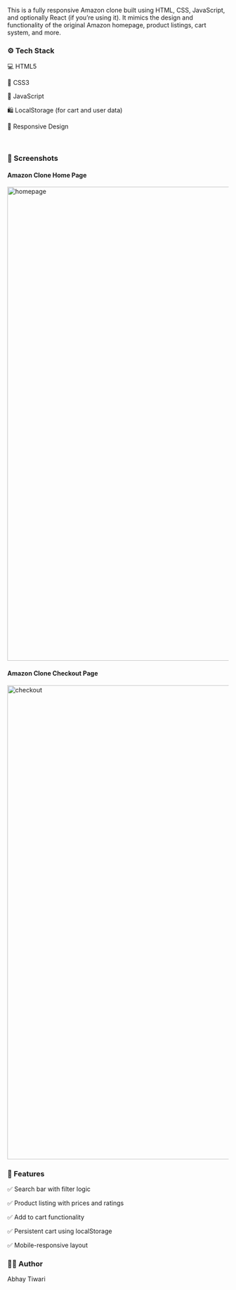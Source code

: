 This is a fully responsive Amazon clone built using HTML, CSS, JavaScript, and optionally React (if you’re using it). It mimics the design and functionality of the original Amazon homepage, product listings, cart system, and more.

<h3>⚙️ Tech Stack</h3>
💻 HTML5

🎨 CSS3

🧠 JavaScript 

🛍️ LocalStorage (for cart and user data)

📱 Responsive Design 

<br>
<h3>📸 Screenshots </h3>
<h4>Amazon Clone Home Page</h4>
<img width="1920" height="1080" alt="homepage" src="https://github.com/user-attachments/assets/84c751e6-7f7a-4d95-ad91-b38a1bd3d0e9" />

<h4>Amazon Clone Checkout Page</h4>
<img width="1920" height="1080" alt="checkout" src="https://github.com/user-attachments/assets/80dc2c50-7447-4348-8bda-ece3aa3ea87d" />

<h3>🚀 Features</h3>

✅ Search bar with filter logic

✅ Product listing with prices and ratings

✅ Add to cart functionality

✅ Persistent cart using localStorage

✅ Mobile-responsive layout

<h3>👨‍💻 Author</h3>
Abhay Tiwari

